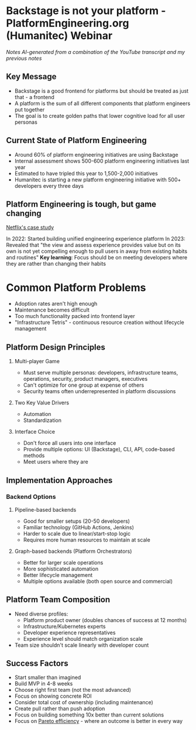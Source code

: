 # Backstage is not your platform - PlatformEngineering.org (Humanitec) Webinar

*Notes AI-generated from a combination of the YouTube transcript and my previous notes*

## Key Message

- Backstage is a good frontend for platforms but should be treated as just that - a frontend
- A platform is the sum of all different components that platform engineers put together
- The goal is to create golden paths that lower cognitive load for all user personas

## Current State of Platform Engineering

- Around 60% of platform engineering initiatives are using Backstage
- Internal assessment shows 500-600 platform engineering initiatives last year
- Estimated to have tripled this year to 1,500-2,000 initiatives
- Humanitec is starting a new platform engineering initiative with 500+ developers every three days

## Platform Engineering is tough, but game changing

[Netflix's case study](https://www.youtube.com/watch?v=36FcxlPerdQ)

In 2022: Started building unified engineering experience platform
In 2023: Revealed that "the view and assess experience provides value but on its own is not yet compelling enough to pull users in away from existing habits and routines"
**Key learning**: Focus should be on meeting developers where they are rather than changing their habits

# Common Platform Problems

- Adoption rates aren't high enough
- Maintenance becomes difficult
- Too much functionality packed into frontend layer
- "Infrastructure Tetris" - continuous resource creation without lifecycle management

## Platform Design Principles
1. Multi-player Game
   - Must serve multiple personas: developers, infrastructure teams, operations, security, product managers, executives
   - Can't optimize for one group at expense of others
   - Security teams often underrepresented in platform discussions

2. Two Key Value Drivers
   - Automation
   - Standardization

3. Interface Choice
   - Don't force all users into one interface
   - Provide multiple options: UI (Backstage), CLI, API, code-based methods
   - Meet users where they are

## Implementation Approaches

### Backend Options
1. Pipeline-based backends
   - Good for smaller setups (20-50 developers)
   - Familiar technology (GitHub Actions, Jenkins)
   - Harder to scale due to linear/start-stop logic
   - Requires more human resources to maintain at scale

2. Graph-based backends (Platform Orchestrators)
   - Better for larger scale operations
   - More sophisticated automation
   - Better lifecycle management
   - Multiple options available (both open source and commercial)

## Platform Team Composition
- Need diverse profiles:
  - Platform product owner (doubles chances of success at 12 months)
  - Infrastructure/Kubernetes experts
  - Developer experience representatives
  - Experience level should match organization scale
- Team size shouldn't scale linearly with developer count

## Success Factors
- Start smaller than imagined
- Build MVP in 4-8 weeks
- Choose right first team (not the most advanced)
- Focus on showing concrete ROI
- Consider total cost of ownership (including maintenance)
- Create pull rather than push adoption
- Focus on building something 10x better than current solutions
- Focus on [Pareto efficiency](https://en.wikipedia.org/wiki/Pareto_efficiency) - where an outcome is better in every way
